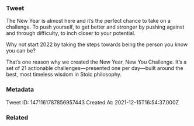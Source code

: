 ### Tweet
The New Year is almost here and it’s the perfect chance to take on a challenge. To push yourself, to get better and stronger by pushing against and through difficulty, to inch closer to your potential.

Why not start 2022 by taking the steps towards being the person you know you can be?

That’s one reason why we created the New Year, New You Challenge. It’s a set of 21 actionable challenges—presented one per day—built around the best, most timeless wisdom in Stoic philosophy.

### Metadata
Tweet ID: 1471161787856957443
Created At: 2021-12-15T16:54:37.000Z

### Related

